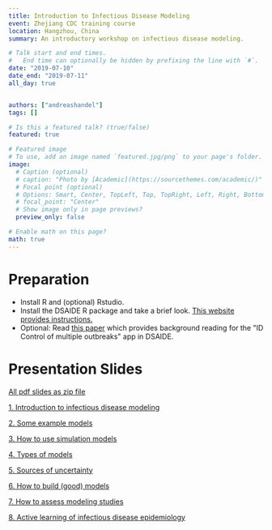 ```yaml
---
title: Introduction to Infectious Disease Modeling
event: Zhejiang CDC training course
location: Hangzhou, China
summary: An introductory workshop on infectious disease modeling.

# Talk start and end times.
#   End time can optionally be hidden by prefixing the line with `#`.
date: "2019-07-10"
date_end: "2019-07-11"
all_day: true


authors: ["andreashandel"]
tags: []

# Is this a featured talk? (true/false)
featured: true

# Featured image
# To use, add an image named `featured.jpg/png` to your page's folder. 
image:
  # Caption (optional)
  # caption: "Photo by [Academic](https://sourcethemes.com/academic/)"
  # Focal point (optional)
  # Options: Smart, Center, TopLeft, Top, TopRight, Left, Right, BottomLeft, Bottom, BottomRight
  # focal_point: "Center"
  # Show image only in page previews?
  preview_only: false

# Enable math on this page?
math: true
---
```


# Preparation

* Install R and (optional) Rstudio.
* Install the DSAIDE R package and take a brief look. [This website provides instructions.](https://ahgroup.github.io/DSAIDE/)
* Optional: Read [this paper](http://handelgroup.uga.edu/publication/handel07prsb/) which provides background reading for the "ID Control of multiple outbreaks" app in DSAIDE.


# Presentation Slides 

[All pdf slides as zip file](/files/presentations/2019Hangzhou_Slides.zip)

[1. Introduction to infectious disease modeling](/files/presentations/2019Hangzhou_1_Modeling_Introduction.pdf)

[2. Some example models](/files/presentations/2019Hangzhou_2_Modeling_ExampleModels.pdf)

[3. How to use simulation models](/files/presentations/2019Hangzhou_3_Modeling_UseCases.pdf)

[4. Types of models](/files/presentations/2019Hangzhou_4_Modeling_ModelTypes.pdf)

[5. Sources of uncertainty](/files/presentations/2019Hangzhou_5_Modeling_Uncertainty.pdf)

[6. How to build (good) models](/files/presentations/2019Hangzhou_6_Modeling_ModelingProcess.pdf)

[7. How to assess modeling studies](/files/presentations/2019Hangzhou_7_Modeling_ModelAssessment.pdf)

[8. Active learning of infectious disease epidemiology](/files/presentations/2019Hangzhou_8_Modeling_Activity.pdf)

